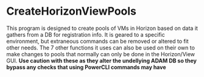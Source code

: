 # CreateHorizonViewPools
This program is designed to create pools of VMs in Horizon based on data it gathers from a DB for registration info.
It is geared to a specific environment, but extraneous commands can be removed or altered to fit other needs.
The 7 other functions it uses can also be used on their own to make changes to pools that normally can only be done in the Horizon/View GUI. **Use caution with these as they alter the undellying ADAM DB so they bypass any checks that using PowerCLI commands may have**
